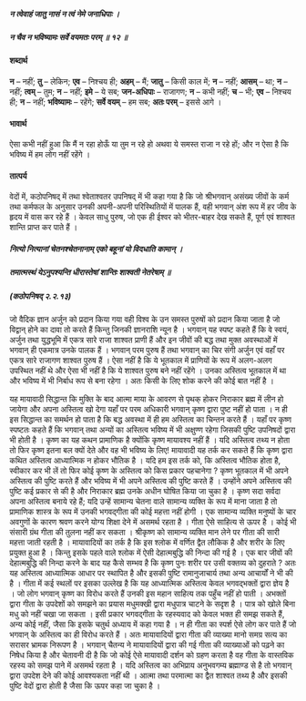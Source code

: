 ##### न त्वेवाहं जातु नासं न त्वं नेमे जनाधिपाः ।
##### न चैव न भविष्यामः सर्वे वयमतः परम् ॥ १२ ॥

#### शब्दार्थ

**न** – नहीं; **तु** – लेकिन; **एव** – निश्चय ही; **अहम्** – मैं; **जातु** – किसी काल में; **न** – नहीं; **आसम्** – था; **न** – नहीं; **त्वम्** – तुम; **न** – नहीं; **इमे** – ये सब; **जन-अधिपाः** – राजागण; **न** – कभी नहीं; **च** – भी; **एव** – निश्चय ही; **न** – नहीं; **भविष्यामः** – रहेंगे; **सर्वे वयम्** – हम सब; **अतः परम्** – इससे आगे ।

#### भावार्थ

ऐसा कभी नहीं हुआ कि मैं न रहा होऊँ या तुम न रहे हो अथवा ये समस्त राजा न रहे हों; और न ऐसा है कि भविष्य में हम लोग नहीं रहेंगे ।

#### तात्पर्य

वेदों में, कठोपनिषद् में तथा श्वेताश्वतर उपनिषद् में भी कहा गया है कि जो श्रीभगवान् असंख्य जीवों के कर्म तथा कर्मफल के अनुसार उनकी अपनी-अपनी परिस्थितियों में पालक हैं, वही भगवान् अंश रूप में हर जीव के हृदय में वास कर रहे हैं । केवल साधु पुरुष, जो एक ही ईश्वर को भीतर-बाहर देख सकते हैं, पूर्ण एवं शाश्वत शान्ति प्राप्त कर पाते हैं ।

##### नित्यो नित्यानां चेतनश्चेतनानाम् एको बहूनां यो विदधाति कामान् ।
##### तमात्मस्थं येऽनुपश्यन्ति धीरास्तेषां शान्तिः शाश्वती नेतरेषाम् ॥
##### (कठोपनिषद् २.२.१३)

जो वैदिक ज्ञान अर्जुन को प्रदान किया गया वही विश्व के उन समस्त पुरुषों को प्रदान किया जाता है जो विद्वान् होने का दावा तो करते हैं किन्तु जिनकी ज्ञानराशि न्यून है । भगवान् यह स्पष्ट कहते हैं कि वे स्वयं, अर्जुन तथा युद्धभूमि में एकत्र सारे राजा शाश्वत प्राणी हैं और इन जीवों की बद्ध तथा मुक्त अवस्थाओं में भगवान् ही एकमात्र उनके पालक हैं । भगवान् परम पुरुष हैं तथा भगवान् का चिर संगी अर्जुन एवं वहाँ पर एकत्र सारे राजागण शाश्वत पुरुष हैं । ऐसा नहीं है कि ये भूतकाल में प्राणियों के रूप में अलग-अलग उपस्थित नहीं थे और ऐसा भी नहीं है कि ये शाश्वत पुरुष बने नहीं रहेंगे । उनका अस्तित्व भूतकाल में था और भविष्य में भी निर्बाध रूप से बना रहेगा । अतः किसी के लिए शोक करने की कोई बात नहीं है ।

यह मायावादी सिद्धान्त कि मुक्ति के बाद आत्मा माया के आवरण से पृथक् होकर निराकार ब्रह्म में लीन हो जायेगा और अपना अस्तित्व खो देगा यहाँ पर परम अधिकारी भगवान् कृष्ण द्वारा पुष्ट नहीं हो पाता । न ही इस सिद्धान्त का समर्थन हो पाता है कि बद्ध अवस्था में ही हम अस्तित्व का चिन्तन करते हैं । यहाँ पर कृष्ण स्पष्टतः कहते हैं कि भगवान् तथा अन्यों का अस्तित्व भविष्य में भी अक्षुण्ण रहेगा जिसकी पुष्टि उपनिषदों द्वारा भी होती है । कृष्ण का यह कथन प्रामाणिक है क्योंकि कृष्ण मायावश्य नहीं हैं । यदि अस्तित्व तथ्य न होता तो फिर कृष्ण इतना बल क्यों देते और वह भी भविष्य के लिए! मायावादी यह तर्क कर सकते हैं कि कृष्ण द्वारा कथित अस्तित्व आध्यात्मिक न होकर भौतिक है । यदि हम इस तर्क को, कि अस्तित्व भौतिक होता है, स्वीकार कर भी लें तो फिर कोई कृष्ण के अस्तित्व को किस प्रकार पहचानेगा ? कृष्ण भूतकाल में भी अपने अस्तित्व की पुष्टि करते हैं और भविष्य में भी अपने अस्तित्व की पुष्टि करते हैं । उन्होंने अपने अस्तित्व की पुष्टि कई प्रकार से की है और निराकार ब्रह्म उनके अधीन घोषित किया जा चुका है । कृष्ण सदा सर्वदा अपना अस्तित्व बनाये रहे हैं; यदि उन्हें सामान्य चेतना वाले सामान्य व्यक्ति के रूप में माना जाता है तो प्रामाणिक शास्त्र के रूप में उनकी भगवद्गीता की कोई महत्ता नहीं होगी । एक सामान्य व्यक्ति मनुष्यों के चार अवगुणों के कारण श्रवण करने योग्य शिक्षा देने में असमर्थ रहता है । गीता ऐसे साहित्य से ऊपर है । कोई भी संसारी ग्रंथ गीता की तुलना नहीं कर सकता । श्रीकृष्ण को सामान्य व्यक्ति मान लेने पर गीता की सारी महत्ता जाती रहती है । मायावादियों का तर्क है कि इस श्लोक में वर्णित द्वैत लौकिक है और शरीर के लिए प्रयुक्त हुआ है । किन्तु इसके पहले वाले श्लोक में ऐसी देहात्मबुद्धि की निन्दा की गई है । एक बार जीवों की देहात्मबुद्धि की निन्दा करने के बाद यह कैसे सम्भव है कि कृष्ण पुनः शरीर पर उसी वक्तव्य को दुहराते ? अतः यह अस्तित्व आध्यात्मिक आधार पर स्थापित है और इसकी पुष्टि रामानुजाचार्य तथा अन्य आचार्यों ने भी की है । गीता में कई स्थलों पर इसका उल्लेख है कि यह आध्यात्मिक अस्तित्व केवल भगवद्भक्तों द्वारा ज्ञेय है । जो लोग भगवान् कृष्ण का विरोध करते हैं उनकी इस महान साहित्य तक पहुँच नहीं हो पाती । अभक्तों द्वारा गीता के उपदेशों को समझने का प्रयास मधुमक्खी द्वारा मधुपात्र चाटने के सदृश है । पात्र को खोले बिना मधु को नहीं चखा जा सकता । इसी प्रकार भगवद्गीता के रहस्यवाद को केवल भक्त ही समझ सकते हैं, अन्य कोई नहीं, जैसा कि इसके चतुर्थ अध्याय में कहा गया है । न ही गीता का स्पर्श ऐसे लोग कर पाते हैं जो भगवान् के अस्तित्व का ही विरोध करते हैं । अतः मायावादियों द्वारा गीता की व्याख्या मानो समग्र सत्य का सरासर भ्रामक निरूपण है । भगवान् चैतन्य ने मायावादियों द्वारा की गई गीता की व्याख्याओं को पढ़ने का निषेध किया है और चेतावनी दी है कि जो कोई ऐसे मायावादी दर्शन को ग्रहण करता है वह गीता के वास्तविक रहस्य को समझ पाने में असमर्थ रहता है । यदि अस्तित्व का अभिप्राय अनुभवगम्य ब्रह्माण्ड से है तो भगवान् द्वारा उपदेश देने की कोई आवश्यकता नहीं थी । आत्मा तथा परमात्मा का द्वैत शाश्वत तथ्य है और इसकी पुष्टि वेदों द्वारा होती है जैसा कि ऊपर कहा जा चुका है ।